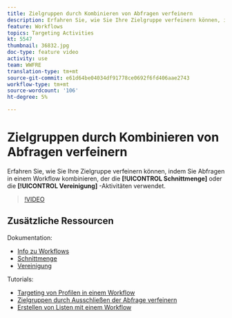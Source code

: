 ```yaml
---
title: Zielgruppen durch Kombinieren von Abfragen verfeinern
description: Erfahren Sie, wie Sie Ihre Zielgruppe verfeinern können, indem Sie Abfragen in einem Workflow kombinieren, der die Schnittmenge oder die Aktivitäten der Vereinigung verwendet.
feature: Workflows
topics: Targeting Activities
kt: 5547
thumbnail: 36832.jpg
doc-type: feature video
activity: use
team: WWFRE
translation-type: tm+mt
source-git-commit: e61d64be04034df91778ce0692f6fd406aae2743
workflow-type: tm+mt
source-wordcount: '106'
ht-degree: 5%

---
```



# Zielgruppen durch Kombinieren von Abfragen verfeinern

Erfahren Sie, wie Sie Ihre Zielgruppe verfeinern können, indem Sie Abfragen in einem Workflow kombinieren, der die **[!UICONTROL Schnittmenge]** oder die **[!UICONTROL Vereinigung]** -Aktivitäten verwendet.

>[!VIDEO](https://video.tv.adobe.com/v/36832?quality=12)

## Zusätzliche Ressourcen

Dokumentation:

* [Info zu Workflows](https://docs.adobe.com/content/help/en/campaign-classic/using/automating-with-workflows/introduction/about-workflows.html)
* [Schnittmenge](https://docs.adobe.com/content/help/en/campaign-classic/using/automating-with-workflows/targeting-activities/intersection.html)
* [Vereinigung](https://docs.adobe.com/content/help/en/campaign-classic/using/automating-with-workflows/targeting-activities/union.html)

Tutorials:

* [Targeting von Profilen in einem Workflow](/help/acc/getting-started/targeting-profiles-in-a-workflow.md)
* [Zielgruppen durch Ausschließen der Abfrage verfeinern](/help/acc/automating-with-workflows/refining-targets-by-excluding-query-results.md)
* [Erstellen von Listen mit einem Workflow](/help/acc/automating-with-workflows/creating-lists-with-a-workflow.md)
